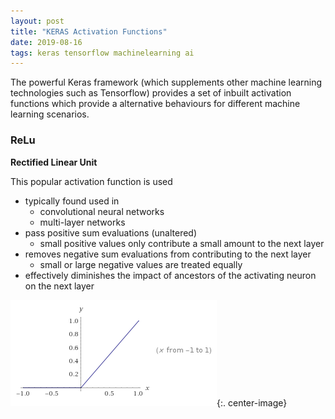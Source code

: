 ```yaml
---
layout: post
title: "KERAS Activation Functions"
date: 2019-08-16
tags: keras tensorflow machinelearning ai
---
```

The powerful Keras framework (which supplements other machine learning technologies such as Tensorflow) provides a set of inbuilt activation functions which provide a alternative behaviours for different machine learning scenarios.

### ReLu 
**Rectified Linear Unit**

This popular activation function is used

- typically found used in
    - convolutional neural networks
    - multi-layer networks
- pass positive sum evaluations (unaltered)
    - small positive values only contribute a small amount to the next layer
- removes negative sum evaluations from contributing to the next layer
    - small or large negative values are treated equally
- effectively diminishes the impact of ancestors of the activating neuron on the next layer

![ReLu](/images/articles/Keras/RELU.png){:. center-image}

